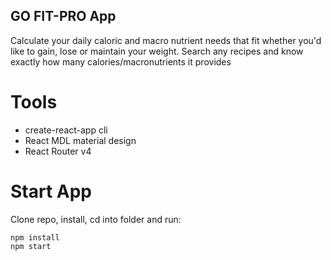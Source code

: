 
## GO FIT-PRO App

Calculate your daily caloric and macro nutrient needs that fit whether you'd like to gain, lose or maintain your weight. Search any recipes and know exactly how many calories/macronutrients it provides 


# Tools
* create-react-app cli
* React MDL material design
* React Router v4

# Start App
Clone repo, install, cd into folder and run:
```git
npm install
npm start
```
